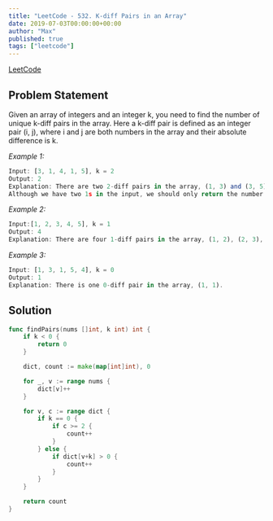 ```yaml
---
title: "LeetCode - 532. K-diff Pairs in an Array"
date: 2019-07-03T00:00:00+00:00
author: "Max"
published: true
tags: ["leetcode"]
---
```


[LeetCode](https://leetcode.com/problems/k-diff-pairs-in-an-array/)

## Problem Statement

Given an array of integers and an integer k, you need to find the number of unique k-diff pairs in the array. Here a k-diff pair is defined as an integer pair (i, j), where i and j are both numbers in the array and their absolute difference is k.

*Example 1:*

```js
Input: [3, 1, 4, 1, 5], k = 2
Output: 2
Explanation: There are two 2-diff pairs in the array, (1, 3) and (3, 5).
Although we have two 1s in the input, we should only return the number of unique pairs.
```

*Example 2:*

```js
Input:[1, 2, 3, 4, 5], k = 1
Output: 4
Explanation: There are four 1-diff pairs in the array, (1, 2), (2, 3), (3, 4) and (4, 5).
```

*Example 3:*

```js
Input: [1, 3, 1, 5, 4], k = 0
Output: 1
Explanation: There is one 0-diff pair in the array, (1, 1).
```


## Solution

```go
func findPairs(nums []int, k int) int {
	if k < 0 {
		return 0
	}

	dict, count := make(map[int]int), 0

	for _, v := range nums {
		dict[v]++
	}

	for v, c := range dict {
		if k == 0 {
			if c >= 2 {
				count++
			}
		} else {
			if dict[v+k] > 0 {
				count++
			}
		}
	}

	return count
}
```
